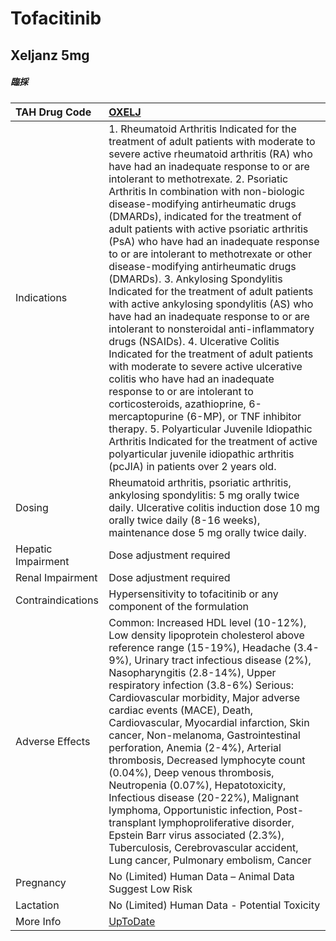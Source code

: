 # Tofacitinib

## Xeljanz 5mg

##### 臨採

| TAH Drug Code      | [OXELJ](https://www.tahsda.org.tw/drugs/hissearch.php?drug_code=OXELJ)                                                                                                                                                                                                                                                                                                                                                                                                                                                                                                                                                                                                                                                                                                                                                                                                                                                                                                                                                                                                                                                                                                                                       |
|:-------------------|:-------------------------------------------------------------------------------------------------------------------------------------------------------------------------------------------------------------------------------------------------------------------------------------------------------------------------------------------------------------------------------------------------------------------------------------------------------------------------------------------------------------------------------------------------------------------------------------------------------------------------------------------------------------------------------------------------------------------------------------------------------------------------------------------------------------------------------------------------------------------------------------------------------------------------------------------------------------------------------------------------------------------------------------------------------------------------------------------------------------------------------------------------------------------------------------------------------------|
| Indications        | 1. Rheumatoid Arthritis Indicated for the treatment of adult patients with moderate to severe active rheumatoid arthritis (RA) who have had an inadequate response to or are intolerant to methotrexate. 2. Psoriatic Arthritis In combination with non-biologic disease-modifying antirheumatic drugs (DMARDs), indicated for the treatment of adult patients with active psoriatic arthritis (PsA) who have had an inadequate response to or are intolerant to methotrexate or other disease-modifying antirheumatic drugs (DMARDs). 3. Ankylosing Spondylitis Indicated for the treatment of adult patients with active ankylosing spondylitis (AS) who have had an inadequate response to or are intolerant to nonsteroidal anti-inflammatory drugs (NSAIDs). 4. Ulcerative Colitis Indicated for the treatment of adult patients with moderate to severe active ulcerative colitis who have had an inadequate response to or are intolerant to corticosteroids, azathioprine, 6-mercaptopurine (6-MP), or TNF inhibitor therapy. 5. Polyarticular Juvenile Idiopathic Arthritis Indicated for the treatment of active polyarticular juvenile idiopathic arthritis (pcJIA) in patients over 2 years old. |
| Dosing             | Rheumatoid arthritis, psoriatic arthritis, ankylosing spondylitis: 5 mg orally twice daily. Ulcerative colitis induction dose 10 mg orally twice daily (8-16 weeks), maintenance dose 5 mg orally twice daily.                                                                                                                                                                                                                                                                                                                                                                                                                                                                                                                                                                                                                                                                                                                                                                                                                                                                                                                                                                                               |
| Hepatic Impairment | Dose adjustment required                                                                                                                                                                                                                                                                                                                                                                                                                                                                                                                                                                                                                                                                                                                                                                                                                                                                                                                                                                                                                                                                                                                                                                                     |
| Renal Impairment   | Dose adjustment required                                                                                                                                                                                                                                                                                                                                                                                                                                                                                                                                                                                                                                                                                                                                                                                                                                                                                                                                                                                                                                                                                                                                                                                     |
| Contraindications  | Hypersensitivity to tofacitinib or any component of the formulation                                                                                                                                                                                                                                                                                                                                                                                                                                                                                                                                                                                                                                                                                                                                                                                                                                                                                                                                                                                                                                                                                                                                          |
| Adverse Effects    | Common: Increased HDL level (10-12%), Low density lipoprotein cholesterol above reference range (15-19%), Headache (3.4-9%), Urinary tract infectious disease (2%), Nasopharyngitis (2.8-14%), Upper respiratory infection (3.8-6%) Serious: Cardiovascular morbidity, Major adverse cardiac events (MACE), Death, Cardiovascular, Myocardial infarction, Skin cancer, Non-melanoma, Gastrointestinal perforation, Anemia (2-4%), Arterial thrombosis, Decreased lymphocyte count (0.04%), Deep venous thrombosis, Neutropenia (0.07%), Hepatotoxicity, Infectious disease (20-22%), Malignant lymphoma, Opportunistic infection, Post-transplant lymphoproliferative disorder, Epstein Barr virus associated (2.3%), Tuberculosis, Cerebrovascular accident, Lung cancer, Pulmonary embolism, Cancer                                                                                                                                                                                                                                                                                                                                                                                                        |
| Pregnancy          | No (Limited) Human Data – Animal Data Suggest Low Risk                                                                                                                                                                                                                                                                                                                                                                                                                                                                                                                                                                                                                                                                                                                                                                                                                                                                                                                                                                                                                                                                                                                                                       |
| Lactation          | No (Limited) Human Data - Potential Toxicity                                                                                                                                                                                                                                                                                                                                                                                                                                                                                                                                                                                                                                                                                                                                                                                                                                                                                                                                                                                                                                                                                                                                                                 |
| More Info          | [UpToDate](https://www.uptodate.com/contents/tofacitinib-drug-information)                                                                                                                                                                                                                                                                                                                                                                                                                                                                                                                                                                                                                                                                                                                                                                                                                                                                                                                                                                                                                                                                                                                                   |

